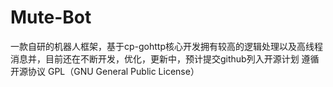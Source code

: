 # Mute-Bot
一款自研的机器人框架，基于cp-gohttp核心开发拥有较高的逻辑处理以及高线程消息并，目前还在不断开发，优化，更新中，预计提交github列入开源计划 遵循开源协议 GPL（GNU General Public License）

